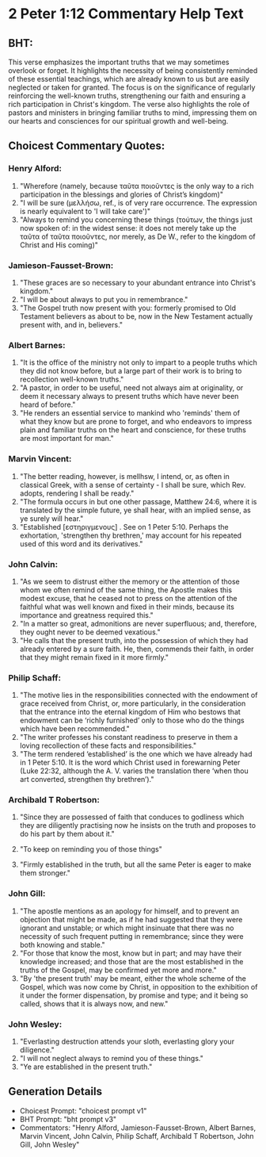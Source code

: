 # 2 Peter 1:12 Commentary Help Text

## BHT:
This verse emphasizes the important truths that we may sometimes overlook or forget. It highlights the necessity of being consistently reminded of these essential teachings, which are already known to us but are easily neglected or taken for granted. The focus is on the significance of regularly reinforcing the well-known truths, strengthening our faith and ensuring a rich participation in Christ's kingdom. The verse also highlights the role of pastors and ministers in bringing familiar truths to mind, impressing them on our hearts and consciences for our spiritual growth and well-being.

## Choicest Commentary Quotes:
### Henry Alford:
1. "Wherefore (namely, because ταῦτα ποιοῦντες is the only way to a rich participation in the blessings and glories of Christ’s kingdom)"
2. "I will be sure (μελλήσω, ref., is of very rare occurrence. The expression is nearly equivalent to 'I will take care')"
3. "Always to remind you concerning these things (τούτων, the things just now spoken of: in the widest sense: it does not merely take up the ταῦτα of ταῦτα ποιοῦντες, nor merely, as De W., refer to the kingdom of Christ and His coming)"

### Jamieson-Fausset-Brown:
1. "These graces are so necessary to your abundant entrance into Christ's kingdom."
2. "I will be about always to put you in remembrance."
3. "The Gospel truth now present with you: formerly promised to Old Testament believers as about to be, now in the New Testament actually present with, and in, believers."

### Albert Barnes:
1. "It is the office of the ministry not only to impart to a people truths which they did not know before, but a large part of their work is to bring to recollection well-known truths."
2. "A pastor, in order to be useful, need not always aim at originality, or deem it necessary always to present truths which have never been heard of before."
3. "He renders an essential service to mankind who 'reminds' them of what they know but are prone to forget, and who endeavors to impress plain and familiar truths on the heart and conscience, for these truths are most important for man."

### Marvin Vincent:
1. "The better reading, however, is mellhsw, I intend, or, as often in classical Greek, with a sense of certainty - I shall be sure, which Rev. adopts, rendering I shall be ready."
2. "The formula occurs in but one other passage, Matthew 24:6, where it is translated by the simple future, ye shall hear, with an implied sense, as ye surely will hear."
3. "Established [εστηριγμενους] . See on 1 Peter 5:10. Perhaps the exhortation, 'strengthen thy brethren,' may account for his repeated used of this word and its derivatives."

### John Calvin:
1. "As we seem to distrust either the memory or the attention of those whom we often remind of the same thing, the Apostle makes this modest excuse, that he ceased not to press on the attention of the faithful what was well known and fixed in their minds, because its importance and greatness required this."
2. "In a matter so great, admonitions are never superfluous; and, therefore, they ought never to be deemed vexatious."
3. "He calls that the present truth, into the possession of which they had already entered by a sure faith. He, then, commends their faith, in order that they might remain fixed in it more firmly."

### Philip Schaff:
1. "The motive lies in the responsibilities connected with the endowment of grace received from Christ, or, more particularly, in the consideration that the entrance into the eternal kingdom of Him who bestows that endowment can be ‘richly furnished’ only to those who do the things which have been recommended."
2. "The writer professes his constant readiness to preserve in them a loving recollection of these facts and responsibilities."
3. "The term rendered ‘established’ is the one which we have already had in 1 Peter 5:10. It is the word which Christ used in forewarning Peter (Luke 22:32, although the A. V. varies the translation there ‘when thou art converted, strengthen thy brethren’)."

### Archibald T Robertson:
1. "Since they are possessed of faith that conduces to godliness which they are diligently practising now he insists on the truth and proposes to do his part by them about it." 

2. "To keep on reminding you of those things" 

3. "Firmly established in the truth, but all the same Peter is eager to make them stronger."

### John Gill:
1. "The apostle mentions as an apology for himself, and to prevent an objection that might be made, as if he had suggested that they were ignorant and unstable; or which might insinuate that there was no necessity of such frequent putting in remembrance; since they were both knowing and stable."
2. "For those that know the most, know but in part; and may have their knowledge increased; and those that are the most established in the truths of the Gospel, may be confirmed yet more and more."
3. "By 'the present truth' may be meant, either the whole scheme of the Gospel, which was now come by Christ, in opposition to the exhibition of it under the former dispensation, by promise and type; and it being so called, shows that it is always now, and new."

### John Wesley:
1. "Everlasting destruction attends your sloth, everlasting glory your diligence."
2. "I will not neglect always to remind you of these things."
3. "Ye are established in the present truth."


## Generation Details
- Choicest Prompt: "choicest prompt v1"
- BHT Prompt: "bht prompt v3"
- Commentators: "Henry Alford, Jamieson-Fausset-Brown, Albert Barnes, Marvin Vincent, John Calvin, Philip Schaff, Archibald T Robertson, John Gill, John Wesley"
